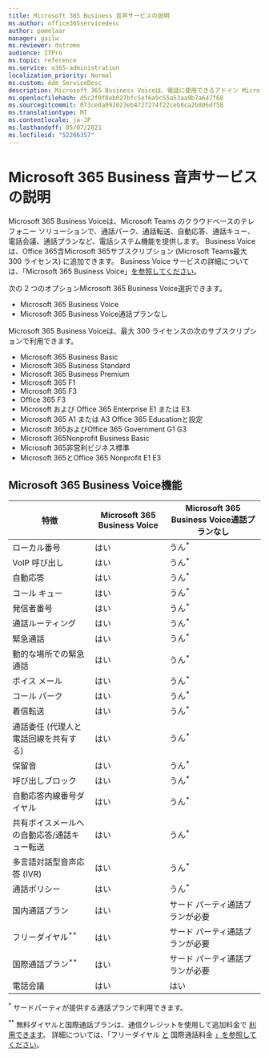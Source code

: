 ```yaml
---
title: Microsoft 365 Business 音声サービスの説明
ms.author: office365servicedesc
author: pamelaar
manager: gailw
ms.reviewer: dstrome
audience: ITPro
ms.topic: reference
ms.service: o365-administration
localization_priority: Normal
ms.custom: Adm_ServiceDesc
description: Microsoft 365 Business Voiceは、電話に使用できるアドイン Microsoft Teamsです。 電話システム、国内通話プラン、電話会議携帯ショートメール電話会議を組み合わせた機能です。
ms.openlocfilehash: d5c2f0f8eb027bfc5ef6a9c55a53aa9b7a647f68
ms.sourcegitcommit: 073ce0a092023eb4727274f22ceb8ca2b806df58
ms.translationtype: MT
ms.contentlocale: ja-JP
ms.lasthandoff: 05/07/2021
ms.locfileid: "52266357"
---
```

# <a name="microsoft-365-business-voice-service-description"></a>Microsoft 365 Business 音声サービスの説明

Microsoft 365 Business Voiceは、Microsoft Teams のクラウドベースのテレフォニー ソリューションで、通話パーク、通話転送、自動応答、通話キュー、電話会議、通話プランなど、電話システム機能を提供します。 Business Voice は、Office 365含Microsoft 365サブスクリプション (Microsoft Teams最大 300 ライセンス) に追加できます。 Business Voice サービスの詳細については、「Microsoft 365 Business Voice」[を参照してください](/MicrosoftTeams/business-voice/whats-business-voice)。

次の 2 つのオプションMicrosoft 365 Business Voice選択できます。

- Microsoft 365 Business Voice
- Microsoft 365 Business Voice通話プランなし

Microsoft 365 Business Voiceは、最大 300 ライセンスの次のサブスクリプションで利用できます。

- Microsoft 365 Business Basic
- Microsoft 365 Business Standard
- Microsoft 365 Business Premium
- Microsoft 365 F1
- Microsoft 365 F3
- Office 365 F3
- Microsoft および Office 365 Enterprise E1 または E3
- Microsoft 365 A1 または A3 Office 365 Educationと設定
- Microsoft 365およびOffice 365 Government G1 G3
- Microsoft 365Nonprofit Business Basic
- Microsoft 365非営利ビジネス標準
- Microsoft 365とOffice 365 Nonprofit E1 E3

## <a name="microsoft-365-business-voice-features"></a>Microsoft 365 Business Voice機能

| 特徴 | Microsoft 365 Business Voice | Microsoft 365 Business Voice通話プランなし |
|--------------------------------------------------------|------------------------------|---------------------------------------------------|
| ローカル番号 | はい | うん<sup>*</sup> |
| VoIP 呼び出し | はい | うん<sup>*</sup> |
| 自動応答 | はい | うん<sup>*</sup> |
| コール キュー | はい | うん<sup>*</sup> |
| 発信者番号 | はい | うん<sup>*</sup> |
| 通話ルーティング | はい | うん<sup>*</sup> |
| 緊急通話 | はい | うん<sup>*</sup> |
| 動的な場所での緊急通話 | はい | うん<sup>*</sup> |
| ボイス メール | はい | うん<sup>*</sup> |
| コール パーク | はい | うん<sup>*</sup> |
| 着信転送 | はい | うん<sup>*</sup> |
| 通話委任 (代理人と電話回線を共有する) | はい | うん<sup>*</sup> |
| 保留音 | はい | うん<sup>*</sup> |
| 呼び出しブロック | はい | うん<sup>*</sup> |
| 自動応答内線番号ダイヤル | はい | うん<sup>*</sup> |
| 共有ボイスメールへの自動応答/通話キュー転送 | はい | うん<sup>*</sup> |
| 多言語対話型音声応答 (IVR) | はい | うん<sup>*</sup> |
| 通話ポリシー | はい | うん<sup>*</sup> |
| 国内通話プラン | はい | サード パーティ通話プランが必要 |
| フリーダイヤル<sup>**</sup> | はい | サード パーティ通話プランが必要 |
| 国際通話プラン<sup>**</sup> | はい | サード パーティ通話プランが必要 |
| 電話会議 | はい | はい |

<sup>*</sup> サードパーティが提供する通話プランで利用できます。

<sup>**</sup> 無料ダイヤルと国際通話プランは、通信クレジットを使用して追加料金で [利用できます](/microsoftteams/what-are-communications-credits)。 詳細については、「フリーダイヤル [と](/microsoftteams/toll-free-dialing-limitations-and-restrictions) 国際通話料金 [」を参照してください](https://www.microsoft.com/microsoft-365/microsoft-teams/voice-calling?rtc=1#ow-download-rates)。
